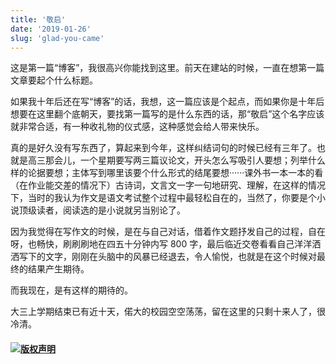 ```yaml
---
title: '敬启'
date: '2019-01-26'
slug: 'glad-you-came'
---
```


这是第一篇“博客”，我很高兴你能找到这里。前天在建站的时候，一直在想第一篇文章要起个什么标题。

如果我十年后还在写“博客”的话，我想，这一篇应该是个起点，而如果你是十年后想要在这里翻个底朝天，要找第一篇写的是什么东西的话，那“敬启”这个名字应该就非常合适，有一种收礼物的仪式感，这种感觉会给人带来快乐。  

真的是好久没有写东西了，算起来到今年，这样纠结词句的时候已经有三年了。也就是高三那会儿，一个星期要写两三篇议论文，开头怎么写吸引人要想；列举什么样的论据要想；主体写到哪里该要个什么形式的结尾要想······课外书一本一本的看（在作业能交差的情况下）古诗词，文言文一字一句地研究、理解，在这样的情况下，当时的我认为作文是语文考试整个过程中最轻松自在的，当然了，你要是个小说顶级读者，阅读选的是小说就另当别论了。

因为我觉得在写作文的时候，是在与自己对话，借着作文题抒发自己的过程，自在呀，也畅快，刷刷刷地在四五十分钟内写 800 字，最后临近交卷看看自己洋洋洒洒写下的文字，刚刚在头脑中的风暴已经退去，令人愉悦，也就是在这个时候对最终的结果产生期待。  

而我现在，是有这样的期待的。

大三上学期结束已有近十天，偌大的校园空空荡荡，留在这里的只剩十来人了，很冷清。

#### [![版权声明](https://zsdycs.sirv.com/lipk.org/creativecommons-cc.svg)](https://creativecommons.org/licenses/by-nc-nd/4.0/)
